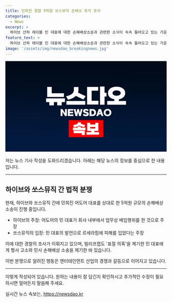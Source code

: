 ```yaml
---
title: 민희진 경찰 5억원 쏘스뮤직 손배소 추가 조사
categories:
  - News
excerpt: >
  하이브 산하 레이블 민 대표에 대한 손해배상소송과 관련한 소식이 속속 들어오고 있는 가운데, 쏘스뮤직이 5억원 규모의 손해배상소송을 제기한 것으로 알려졌다. 이에 대한 민 대표의 반박과 경찰 조사 등으로 논란이 확산되고 있는 가운데, 하이브와 연관된 다른 기업들도 민 대표에게 형사 고소와 민사 손해배상 소송을 제기했으며, 경찰은 추가 조사가 필요하다고 밝혔다. 현재 민 대표는 업무상 배임 혐의로 경찰 조사를 받고 있으며, 관련된 소송과 논란이 계속될 전망이다.
feature_text: >
  하이브 산하 레이블 민 대표에 대한 손해배상소송과 관련한 소식이 속속 들어오고 있는 가운데, 쏘스뮤직이 5억원 규모의 손해배상소송을 제기한 것으로 알려졌다. 이에 대한 민 대표의 반박과 경찰 조사 등으로 논란이 확산되고 있는 가운데, 하이브와 연관된 다른 기업들도 민 대표에게 형사 고소와 민사 손해배상 소송을 제기했으며, 경찰은 추가 조사가 필요하다고 밝혔다. 현재 민 대표는 업무상 배임 혐의로 경찰 조사를 받고 있으며, 관련된 소송과 논란이 계속될 전망이다.
image: '/assets/img/newsdao_breakingnews.jpg'
---
```


<p><img src="/assets/img/newsdao_breakingnews.jpg" alt="koreaapp 속보" /></p>

<p>저는 뉴스 기사 작성을 도와드리겠습니다. 아래는 해당 뉴스의 정보를 중심으로 한 내용입니다.</p>

<hr />

<h2 data-ke-size="size26">하이브와 쏘스뮤직 간 법적 분쟁</h2>

<p>현재, 하이브와 쏘스뮤직 간에 민희진 어도어 대표를 상대로 한 5억원 규모의 손해배상소송이 진행 중입니다.</p>

<ul>
<li>하이브의 주장: 어도어의 민 대표가 회사 내부에서 업무상 배임행위를 한 것으로 주장</li>
<li>쏘스뮤직의 입장: 민 대표의 발언으로 르세라핌에 피해를 입었다는 주장</li>
</ul>

<p>이에 대한 경찰의 조사가 이뤄지고 있으며, 빌리프랩도 '표절 의혹'을 제기한 민 대표에게 형사 고소와 민사 손해배상 소송을 제기한 바 있습니다.</p>

<p>이번 분쟁으로 알려진 행동은 엔터테인먼트 산업의 경쟁과 갈등으로 이어지고 있습니다.</p>

<hr />

<p>이렇게 작성되어 있습니다. 원하는 내용이 잘 담긴지 확인하시고 추가적인 수정이 필요하시면 얼마든지 말씀해 주세요.</p>
실시간 뉴스 속보는, <a href="https://newsdao.kr" rel="dofollow">https://newsdao.kr</a>


